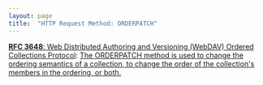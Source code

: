 ```yaml
---
layout: page
title:  "HTTP Request Method: ORDERPATCH"
---
```


[**RFC 3648**: Web Distributed Authoring and Versioning (WebDAV) Ordered Collections Protocol](/specs/IETF/RFC/3648 "This specification extends the Web Distributed Authoring and Versioning (WebDAV) Protocol to support the server-side ordering of collection members. Of particular interest are orderings that are not based on property values, and so cannot be achieved using a search protocol's ordering option and cannot be maintained automatically by the server. Protocol elements are defined to let clients specify the position in the ordering of each collection member, as well as the semantics governing the ordering."): [The ORDERPATCH method is used to change the ordering semantics of a collection, to change the order of the collection's members in the ordering, or both.]()

